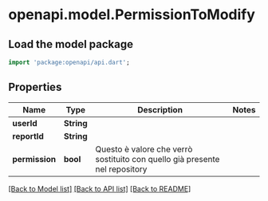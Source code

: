 # openapi.model.PermissionToModify

## Load the model package
```dart
import 'package:openapi/api.dart';
```

## Properties
Name | Type | Description | Notes
------------ | ------------- | ------------- | -------------
**userId** | **String** |  | 
**reportId** | **String** |  | 
**permission** | **bool** | Questo è valore che verrò sostituito con quello già presente nel repository | 

[[Back to Model list]](../README.md#documentation-for-models) [[Back to API list]](../README.md#documentation-for-api-endpoints) [[Back to README]](../README.md)


